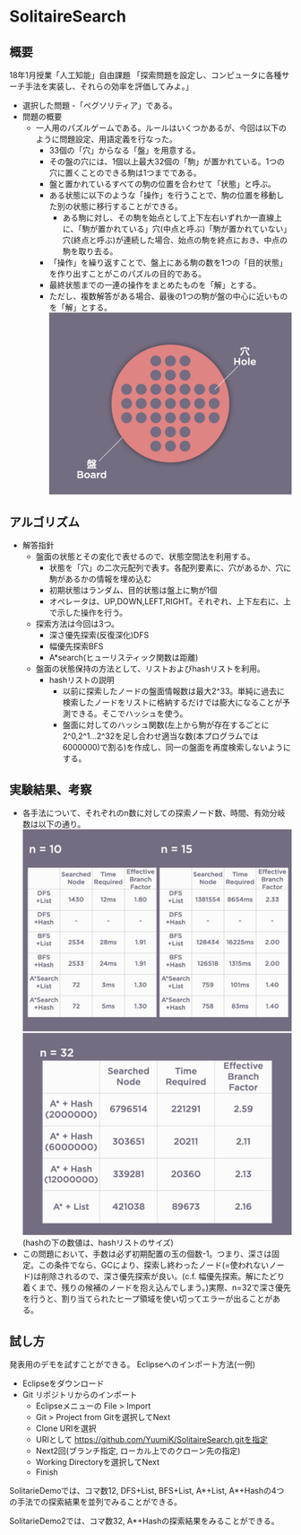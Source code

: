 # SolitaireSearch

概要
------------
18年1月授業「人工知能」自由課題
「探索問題を設定し、コンピュータに各種サーチ手法を実装し、それらの効率を評価してみよ。」

- 選択した問題
	-「ペグソリティア」である。
- 問題の概要
	- 一人用のパズルゲームである。ルールはいくつかあるが、今回は以下のように問題設定、用語定義を行なった。
		- 33個の「穴」からなる「盤」を用意する。
		- その盤の穴には、1個以上最大32個の「駒」が置かれている。1つの穴に置くことのできる駒は1つまでである。
		- 盤と置かれているすべての駒の位置を合わせて「状態」と呼ぶ。
		- ある状態に以下のような「操作」を行うことで、駒の位置を移動した別の状態に移行することができる。
			- ある駒に対し、その駒を始点として上下左右いずれか一直線上に、「駒が置かれている」穴(中点と呼ぶ)「駒が置かれていない」穴(終点と呼ぶ)が連続した場合、始点の駒を終点におき、中点の駒を取り去る。
		- 「操作」を繰り返すことで、盤上にある駒の数を1つの「目的状態」を作り出すことがこのパズルの目的である。
		- 最終状態までの一連の操作をまとめたものを「解」とする。
		- ただし、複数解答がある場合、最後の1つの駒が盤の中心に近いものを「解」とする。
	![盤面イメージ](/slides/004.jpeg)

アルゴリズム
------------
- 解答指針
	- 盤面の状態とその変化で表せるので、状態空間法を利用する。
		- 状態を「穴」の二次元配列で表す。各配列要素に、穴があるか、穴に駒があるかの情報を埋め込む
		- 初期状態はランダム、目的状態は盤上に駒が1個
		- オペレータは、UP,DOWN,LEFT,RIGHT。それぞれ、上下左右に、上で示した操作を行う。
	- 探索方法は今回は3つ。
		- 深さ優先探索(反復深化)DFS
		- 幅優先探索BFS
		- A*search(ヒューリスティック関数は距離)
  - 盤面の状態保持の方法として、リストおよびhashリストを利用。
    - hashリストの説明
      - 以前に探索したノードの盤面情報数は最大2^33。単純に過去に検索したノードをリストに格納するだけでは膨大になることが予測できる。そこでハッシュを使う。
      - 盤面に対してのハッシュ関数(左上から駒が存在するごとに2^0,2^1...2^32を足し合わせ適当な数(本プログラムでは6000000)で割る)を作成し、同一の盤面を再度検索しないようにする。
    
実験結果、考察
------------
- 各手法について、それぞれのn数に対しての探索ノード数、時間、有効分岐数は以下の通り。
![実験結果](/slides/019.jpeg)
![実験結果2](/slides/020.jpeg)
(hashの下の数値は、hashリストのサイズ)
- この問題において、手数は必ず初期配置の玉の個数-1。つまり、深さは固定。この条件でなら、GCにより、探索し終わったノード(=使われないノード)は削除されるので、深さ優先探索が良い。(c.f. 幅優先探索。解にたどり着くまで、残りの候補のノードを抱え込んでしまう。)実際、n=32で深さ優先を行うと、割り当てられたヒープ領域を使い切ってエラーが出ることがある。


試し方
------------
発表用のデモを試すことができる。
Eclipseへのインポート方法(一例)
- Eclipseをダウンロード
- Git リポジトリからのインポート
	- Eclipseメニューの File > Import
	- Git > Project from Gitを選択してNext
	- Clone URIを選択
	- URIとして https://github.com/YuumiK/SolitaireSearch.gitを指定
	- Next2回(ブランチ指定, ローカル上でのクローン先の指定)
	- Working Directoryを選択してNext
	- Finish

SolitarieDemoでは、コマ数12, DFS+List, BFS+List, A*+List, A*+Hashの4つの手法での探索結果を並列でみることができる。

SolitarieDemo2では、コマ数32, A*+Hashの探索結果をみることができる。